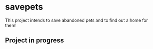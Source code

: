 # savepets
This project intends to save abandoned pets and to find out a home for them!

## Project in progress
